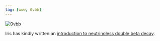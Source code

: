 ```yaml
---
tag: [www, 0vbb]
---
```


![0vbb](https://drive.google.com/uc?id=0BwM7XYhFgK7oa0M5bDJQam1TYVE)

Iris has kindly written an [introduction to neutrinoless double beta decay](/science/#menu1).
